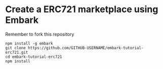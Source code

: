 # Create a ERC721 marketplace using Embark

Remember to fork this repository

```
npm install -g embark
git clone https://github.com/GITHUB-USERNAME/embark-tutorial-erc721.git
cd embark-tutorial-erc721
npm install
```

